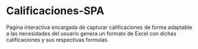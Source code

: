 # Calificaciones-SPA
Pagina interactiva encargada de capturar calificaciones de forma adaptable a las necesidades del usuario genera un formato de Excel con dichas calificaciones y sus respectivas formulas
